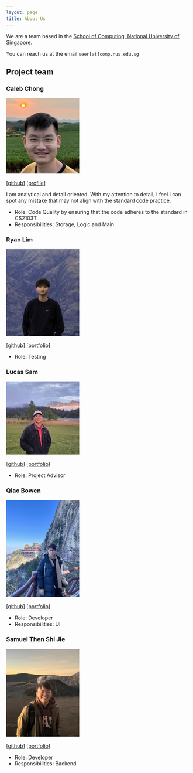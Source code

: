 ```yaml
---
layout: page
title: About Us
---
```


We are a team based in the [School of Computing, National University of Singapore](https://www.comp.nus.edu.sg).

You can reach us at the email `seer[at]comp.nus.edu.sg`

## Project team
### Caleb Chong
<img src="images/calebchongsj.png" width="200px">

[[github](http://github.com/calebchongsj)]
[[profile](members/calebchong.md)]

I am analytical and detail oriented. With my attention to detail, I feel I can spot any
mistake that may not align with the standard code practice.

* Role: Code Quality by ensuring that the code adheres to the standard in CS2103T
* Responsibilities: Storage, Logic and Main

### Ryan Lim

<img src="images/ryenl.png" width="200px">

[[github](https://github.com/ryenl)]
[[portfolio](team/johndoe.md)]

* Role: Testing

### Lucas Sam

<img src="images/yikyak02.png" width="200px">

[[github](http://github.com/yikyak02)]
[[portfolio](./members/lucas.md)]

* Role: Project Advisor
### Qiao Bowen

<img src="images/bbryant824.png" width="200px">

[[github](http://github.com/bbryant824)] [[portfolio](team/bowen.md)]

* Role: Developer
* Responsibilities: UI

### Samuel Then Shi Jie

<img src="images/samuelthen.png" width="200px">

[[github](http://github.com/samuelthen)]
[[portfolio](members/samuelthen.md)]

* Role: Developer
* Responsibilities: Backend
